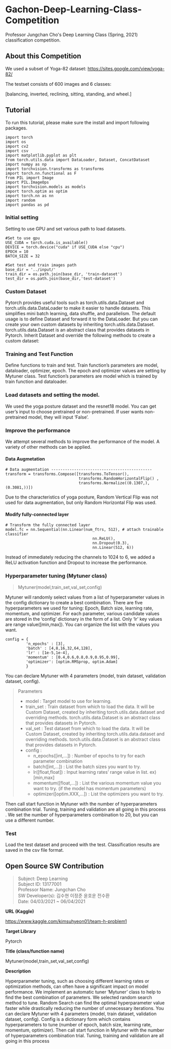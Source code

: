 # Gachon-Deep-Learning-Class-Competition
Professor Jungchan Cho's Deep Learning Class (Spring, 2021) classification competition.


## About this Competition
We used a subset of Yoga-82 dataset: https://sites.google.com/view/yoga-82/

The testset consists of 600 images and 6 classes:

[balancing, inverted, reclining, sitting, standing, and wheel.]  

## Tutorial


To run this tutorial, please make sure the install and import following packages.
```
import torch
import os
import cv2
import csv
import matplotlib.pyplot as plt
from torch.utils.data import DataLoader, Dataset, ConcatDataset
import numpy as np
import torchvision.transforms as transforms
import torch.nn.functional as F
from PIL import Image
import PIL.ImageOps
import torchvision.models as models
import torch.optim as optim
import torch.nn as nn
import random
import pandas as pd
```

### Initial setting
Setting to use GPU and set various path to load datasets.

```
#Set to use gpu
USE_CUDA = torch.cuda.is_available()
DEVICE = torch.device("cuda" if USE_CUDA else "cpu")
EPOCH = 10
BATCH_SIZE = 32

#Set test and train images path
base_dir = '../input/'
train_dir = os.path.join(base_dir, 'train-dataset')
test_dir = os.path.join(base_dir,'test-dataset')
```
### Custom Dataset
Pytorch provides useful tools such as torch.utils.data.Dataset and torch.utils.data.DataLoader to make it easier to handle datasets.  This simplifies mini batch learning, data shuffle, and parallelism. The default usage is to define Dataset and forward it to the DataLoader. But you can create your own custom datasets by inheriting torch.utils.data.Dataset. torch.utils.data.Dataset is an abstract class that provides datasets in Pytorch. Inherit Dataset and override the following methods to create a custom dataset:


### Training and Test Function
Define functions to train and test. Train function’s parameters are model, dataloader, optimizer, epoch. The epoch and optimizer values are setting by Mytuner class. Test function’s parameters are model which is trained by train function and dataloader. 
  

### Load datasets and setting the model.
We used the yoga posture dataset and the resnet18 model. You can get user’s input to choose pretrained or non-pretrained. If user wants non-pretrained model, they will input ‘False’.  
  

### Improve the performance
We attempt several methods to improve the performance of the model. A variety of other methods can be applied.
  
  
#### Data Augmetation
```
# Data augmentation --------------------------------------------
transform = transforms.Compose([transforms.ToTensor(),  
                                transforms.RandomHorizontalFlip() ,
                                transforms.Normalize((0.1307,), (0.3081,))])
````

Due to the characteristics of yoga posture, Random Vertical Flip was not used for data augmentation, but only Random Horizontal Flip was used.

#### Modify fully-connected layer
```
# Transform the fully connected layer
model.fc = nn.Sequential(nn.Linear(num_ftrs, 512), # attach trainable classifier
                                      nn.ReLU(),
                                      nn.Dropout(0.3),
                                      nn.Linear(512, 6)) 

```
Instead of immediately reducing the channels to 1024 to 6, we added a ReLU activation function and Dropout to increase the performance.  

### Hyperparameter tuning (Mytuner class)  
> Mytuner(model,train_set,val_set,config)    

  Mytuner will randomly select values from a list of hyperparameter values in the config dictionary to create a best combination. There are five hyperparameters we used for tuning: Epoch, Batch size, learning rate, momentum, and optimizer.    For each parameter, various candidate values are stored in the ‘config’ dictionary in the form of a list. Only ‘lr’ key values are range value([min,max]). You can organize the list with the values you want. 

``` # Make the elements to be tuned into a dictionary form.
config = { 
         'n_epochs' : [3], 
         'batch' : [4,8,16,32,64,128],
         'lr' : [1e-5,1e-4], 
         'momentum' : [0.4,0.6,0.8,0.9,0.95,0.99],
         'optimizer': [optim.RMSprop, optim.Adam]
         }
```

  
You can declare Mytuner with 4 parameters (model, train dataset, validation dataset, config).  
  
>  Parameters
> *	model : Target model to use for learning.
> *	train_set  : Train dataset from which to load the data. It will be Custom Dataset, created by inheriting torch.utils.data.dataset and overriding methods. torch.utils.data.Dataset is an abstract class that provides datasets in Pytorch.
> *	val_set : Test dataset from which to load the data. It will be Custom Dataset, created by inheriting torch.utils.data.dataset and overriding methods. torch.utils.data.Dataset is an abstract class that provides datasets in Pytorch.
> *	config : 
>     +	n_epochs([int,…]) : Number of epochs to try for each parameter combination
>     +	batch([int,…]) : List the batch sizes you want to try.
>     +	lr([float,float]) : Input learning rates’ range value in list. ex) [min,max]
>     +	momentum([float,…]) : List the various momentum value you want to try. (if the model has momentum parameters)
>     +	optimizer([optim.XXX,…]) : List the optimizers you want to try.

Then call start function in Mytuner with the number of hyperparameters combination trial. 
Tuning, training and validation are all going in this process . We set the number of hyperparameters combination to 20, but you can use a different number.  

### Test 
Load the test dataset and proceed with the test. Classification results are saved in the csv file format.

       
         
    
## Open Source SW Contribution
> Subject: Deep Learning  
> Subject ID: 13177001  
> Professor Name: Jungchan Cho  
> SW Developer(s): 김수현 이정준 윤호운 전수환  
> Date: 04/03/2021 ~ 06/04/2021  

**URL (Kaggle)**

https://www.kaggle.com/kimsuhyeon01/team-h-problem1  


**Target Library**  

Pytorch  


**Title (class/function name)**

Mytuner(model,train_set,val_set,config)

**Description**

Hyperparameter tuning, such as choosing different learning rates or optimization methods, can often have a significant impact on model performance. We implement an automatic tuner ‘Mytuner’ class to help to find the best combination of parameters. We selected random search method to tune. Random Search can find the optimal hyperparameter value faster while drastically reducing the number of unnecessary iterations. You can declare Mytuner with 4 parameters (model, train dataset, validation dataset, config). Config is a dictionary form which contains hyperparameters to tune (number of epoch, batch size, learning rate, momentum, optimizer). Then call start function in Mytuner with the number of hyperparameters combination trial. Tuning, training and validation are all going in this process 

